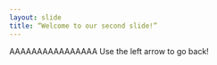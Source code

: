 ```yaml
---
layout: slide
title: “Welcome to our second slide!”
---
```

AAAAAAAAAAAAAAAA
Use the left arrow to go back!
